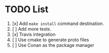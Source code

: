# TODO List

1. [x] Add `make install` command destination.
2. [ ] Add more tests.
3. [x] Travis integration
4. [ ] Use cmake to generate proto files
5. [ ] Use Conan as the package manager
